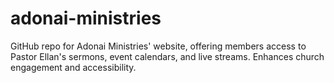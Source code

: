 # adonai-ministries
GitHub repo for Adonai Ministries' website, offering members access to Pastor Ellan's sermons, event calendars, and live streams. Enhances church engagement and accessibility.

